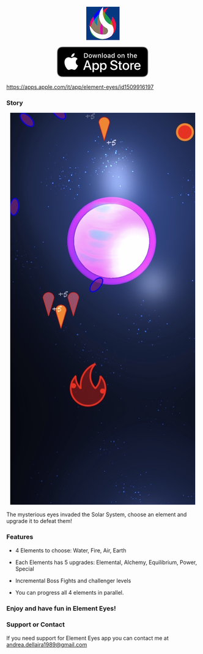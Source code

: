 <p class="aligncenter">
    <img src="icon 87.png" alt="icon" />
</p>

<p class="aligncenter">
    <img src="Download_on_the_App_Store_Badge_US-UK_RGB_blk_092917.svg" alt="icon" />
</p>


https://apps.apple.com/it/app/element-eyes/id1509916197



### Story
<p class="aligncenter">
    <img src="1.jpg" alt="1" />
</p> The mysterious eyes invaded the Solar System, choose an element and upgrade it to defeat them!

### Features

 *   4 Elements to choose: Water, Fire, Air, Earth

 *   Each Elements has 5 upgrades: 
    Elemental, Alchemy, Equilibrium, Power, Special 

 *  Incremental Boss Fights and challenger levels 

 *  You can progress all 4 elements in parallel.

### Enjoy and have fun in Element Eyes!

### Support or Contact

If you need support for Element Eyes app you can contact me at andrea.dellaira1989@gmail.com


<style>
.aligncenter {
    text-align: center;
}
</style>

